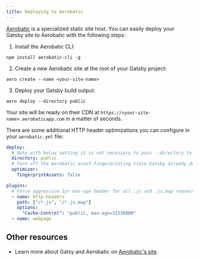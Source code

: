 ```yaml
---
title: Deploying to Aerobatic
---
```


[Aerobatic](https://www.aerobatic.com) is a specialized static site host. You can easily deploy your Gatsby site to Aerobatic with the following steps:

1.  Install the Aerobatic CLI:

`npm install aerobatic-cli -g`

2.  Create a new Aerobatic site at the root of your Gatsby project:

`aero create --name <your-site-name>`

3.  Deploy your Gatsby build output:

`aero deploy --directory public`

Your site will be ready on their CDN at `https://<your-site-name>.aerobaticapp.com` in a matter of seconds.

There are some additional HTTP header optimizations you can configure in your `aerobatic.yml` file:

```yaml:title=aerobatic.yml
deploy:
  # Note with below setting it is not necessary to pass --directory to aero deploy command
  directory: public
  # Turn off the Aerobatic asset fingerprinting since Gatsby already does this
  optimizer:
    fingerprintAssets: false

plugins:
  # Force aggressive 1yr max-age header for all .js and .js.map requests
  - name: http-headers
    path: ["/*.js", "/*.js.map"]
    options:
      "Cache-Control": "public, max-age=31536000"
  - name: webpage
```

## Other resources
- Learn more about Gatsy and Aerobatic on [Aerobatic's site](https://www.aerobatic.com/docs/static-site-generators/#react).
